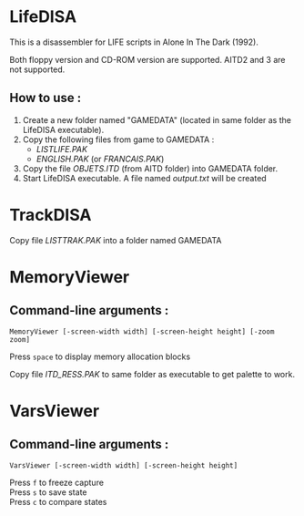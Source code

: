 

# LifeDISA

This is a disassembler for LIFE scripts in Alone In The Dark (1992).

Both floppy version and CD-ROM version are supported. AITD2 and 3 are not supported.

## How to use : 

1. Create a new folder named "GAMEDATA" (located in same folder as the LifeDISA executable).
3. Copy the following files from game to GAMEDATA :
   - *LISTLIFE.PAK*
   - *ENGLISH.PAK* (or *FRANCAIS.PAK*)
4. Copy the file *OBJETS.ITD* (from AITD folder) into GAMEDATA folder.
5. Start LifeDISA executable. A file named *output.txt* will be created

# TrackDISA

Copy file *LISTTRAK.PAK* into a folder named GAMEDATA

# MemoryViewer
## Command-line arguments : 
```
MemoryViewer [-screen-width width] [-screen-height height] [-zoom zoom]
```
Press `space` to display memory allocation blocks

Copy file *ITD_RESS.PAK* to same folder as executable to get palette to work.

# VarsViewer

## Command-line arguments : 
```
VarsViewer [-screen-width width] [-screen-height height]
```

Press `f` to freeze capture<br/>
Press `s` to save state<br/>
Press `c` to compare states
